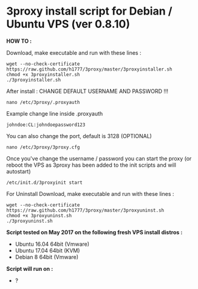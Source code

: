 3proxy install script for Debian / Ubuntu VPS (ver 0.8.10)
======================================================

**HOW TO :**

Download, make executable and run with these lines :

    wget --no-check-certificate https://raw.github.com/h1777/3proxy/master/3proxyinstaller.sh
    chmod +x 3proxyinstaller.sh
    ./3proxyinstaller.sh

After install : CHANGE DEFAULT USERNAME AND PASSWORD !!! 

    nano /etc/3proxy/.proxyauth
	
Example change line inside .proxyauth

    johndoe:CL:johndoepassword123

You can also change the port, default is 3128 (OPTIONAL)

    nano /etc/3proxy/3proxy.cfg
    

Once you've change the username / password you can start the proxy 
(or reboot the VPS as 3proxy has been added to the init scripts and will autostart)

    /etc/init.d/3proxyinit start
	
For Uninstall Download, make executable and run with these lines :

	wget --no-check-certificate https://raw.github.com/h1777/3proxy/master/3proxyuninst.sh
	chmod +x 3proxyuninst.sh
	./3proxyuninst.sh

**Script tested on May 2017 on the following fresh VPS install distros :**

- Ubuntu 16.04 64bit (Vmware)
- Ubuntu 17.04 64bit (KVM)
- Debian 8 64bit (Vmware)


**Script will run on :**
- ?
